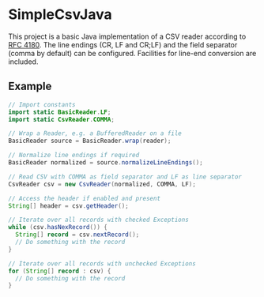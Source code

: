# SimpleCsvJava

This project is a basic Java implementation of a CSV reader according to [RFC 4180](https://tools.ietf.org/html/rfc4180).
The line endings (CR, LF and CR;LF) and the field separator (comma by default) can be configured.
Facilities for line-end conversion are included.

## Example

```Java
// Import constants
import static BasicReader.LF;
import static CsvReader.COMMA;

// Wrap a Reader, e.g. a BufferedReader on a file
BasicReader source = BasicReader.wrap(reader);

// Normalize line endings if required
BasicReader normalized = source.normalizeLineEndings();

// Read CSV with COMMA as field separator and LF as line separator
CsvReader csv = new CsvReader(normalized, COMMA, LF);

// Access the header if enabled and present
String[] header = csv.getHeader();

// Iterate over all records with checked Exceptions
while (csv.hasNexRecord()) {
  String[] record = csv.nextRecord();
  // Do something with the record
}

// Iterate over all records with unchecked Exceptions
for (String[] record : csv) {
  // Do something with the record
}

